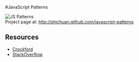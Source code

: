 #JavaScript Patterns

<img src="http://shichuan.github.com/javascript-patterns/img/js-patterns.png" alt="JS Patterns" title="JS Patterns" />
<br />
Project page at: <a href="http://shichuan.github.com/javascript-patterns" target="_blank">http://shichuan.github.com/javascript-patterns</a>

## Resources

* [Crockford](http://yuiblog.com/crockford/)
* [StackOverflow](http://stackoverflow.com/questions/11246/best-resources-to-learn-javascript)







